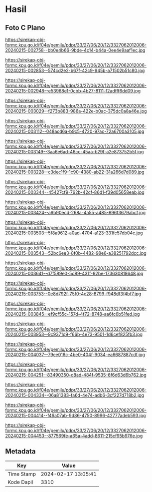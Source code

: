 # Hasil

## Foto C Plano

https://sirekap-obj-formc.kpu.go.id/f04e/pemilu/pdpr/33/27/06/20/12/3327062012006-20240215-002758--bb0e4b66-9bde-4c14-b44a-0ee4e9aaf1ec.jpg

https://sirekap-obj-formc.kpu.go.id/f04e/pemilu/pdpr/33/27/06/20/12/3327062012006-20240215-002853--574cd2e2-b67f-42c9-945b-a71502b51c80.jpg

https://sirekap-obj-formc.kpu.go.id/f04e/pemilu/pdpr/33/27/06/20/12/3327062012006-20240215-002948--e53968e1-0cbb-4b27-8111-f2adfff6dd09.jpg

https://sirekap-obj-formc.kpu.go.id/f04e/pemilu/pdpr/33/27/06/20/12/3327062012006-20240215-003029--f273b883-986a-422e-b0ac-375dc0a8a46e.jpg

https://sirekap-obj-formc.kpu.go.id/f04e/pemilu/pdpr/33/27/06/20/12/3327062012006-20240215-003112--048acd6a-b9c5-4720-97ac-72a6700a3105.jpg

https://sirekap-obj-formc.kpu.go.id/f04e/pemilu/pdpr/33/27/06/20/12/3327062012006-20240215-003149--3aa6e6ad-46cc-45aa-b29f-a2e873752b5f.jpg

https://sirekap-obj-formc.kpu.go.id/f04e/pemilu/pdpr/33/27/06/20/12/3327062012006-20240215-003228--c3dec1f9-1c90-4380-ab22-31a266d7d089.jpg

https://sirekap-obj-formc.kpu.go.id/f04e/pemilu/pdpr/33/27/06/20/12/3327062012006-20240215-003344--45427cf9-762b-42cf-86d1-f39d05658eab.jpg

https://sirekap-obj-formc.kpu.go.id/f04e/pemilu/pdpr/33/27/06/20/12/3327062012006-20240215-003424--a9b90ecd-268a-4a55-a485-896f3679abcf.jpg

https://sirekap-obj-formc.kpu.go.id/f04e/pemilu/pdpr/33/27/06/20/12/3327062012006-20240215-003503--5f8a9612-a0ad-4704-a123-331fc57db04c.jpg

https://sirekap-obj-formc.kpu.go.id/f04e/pemilu/pdpr/33/27/06/20/12/3327062012006-20240215-003543--52bc6ee3-8f0b-4482-98e6-a38251792dcc.jpg

https://sirekap-obj-formc.kpu.go.id/f04e/pemilu/pdpr/33/27/06/20/12/3327062012006-20240215-003641--d7f589e0-5d89-431f-92be-173630818648.jpg

https://sirekap-obj-formc.kpu.go.id/f04e/pemilu/pdpr/33/27/06/20/12/3327062012006-20240215-003753--0e8d792f-75f0-4e28-8799-f948df3f4bf7.jpg

https://sirekap-obj-formc.kpu.go.id/f04e/pemilu/pdpr/33/27/06/20/12/3327062012006-20240215-003845--ef9cf55c-157d-4f72-8748-aa6fc6b51fed.jpg

https://sirekap-obj-formc.kpu.go.id/f04e/pemilu/pdpr/33/27/06/20/12/3327062012006-20240215-003953--9c9371d9-f66b-4e73-9501-1d6cef825fb3.jpg

https://sirekap-obj-formc.kpu.go.id/f04e/pemilu/pdpr/33/27/06/20/12/3327062012006-20240215-004037--79ee016c-4be0-404f-9034-ea6687887cdf.jpg

https://sirekap-obj-formc.kpu.go.id/f04e/pemilu/pdpr/33/27/06/20/12/3327062012006-20240215-004251--83490350-d8ad-484f-9535-6f6d63d6b762.jpg

https://sirekap-obj-formc.kpu.go.id/f04e/pemilu/pdpr/33/27/06/20/12/3327062012006-20240215-004334--06a81383-fa6d-4e74-adb6-3cf227d718b2.jpg

https://sirekap-obj-formc.kpu.go.id/f04e/pemilu/pdpr/33/27/06/20/12/3327062012006-20240215-004414--f46a07ab-9d86-4750-8996-42777adeb593.jpg

https://sirekap-obj-formc.kpu.go.id/f04e/pemilu/pdpr/33/27/06/20/12/3327062012006-20240215-004453--877569fe-a65a-4add-8611-215cf95b976e.jpg


## Metadata

| Key        | Value               |
| ---------- | ------------------- |
| Time Stamp | 2024-02-17 13:05:41 |
| Kode Dapil | 3310                |




